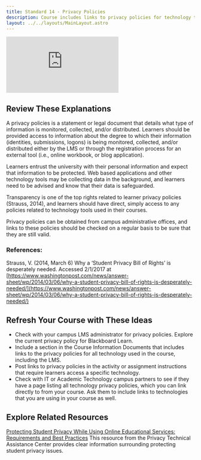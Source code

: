 ```yaml
---
title: Standard 14 - Privacy Policies
description: Course includes links to privacy policies for technology tools.
layout: ../../layouts/MainLayout.astro
---
```

<iframe src="https://www.youtube.com/embed/-UIL6-BVXbc" title="YouTube video player" frameborder="0" allow="accelerometer; autoplay; clipboard-write; encrypted-media; gyroscope; picture-in-picture" allowfullscreen></iframe>

## Review These Explanations

A privacy policies is a statement or legal document that details what type of information is monitored, collected, and/or distributed. Learners should be provided access to information about the degree to which their information (identities, submissions, logons) is being monitored, collected, and/or distributed either by the LMS or through the registration process for an external tool (i.e., online workbook, or blog application).

Learners entrust the university with their personal information and expect that information to be protected. Web based applications and other technology tools may be collecting data in the background, and learners need to be advised and know that their data is safeguarded.

Transparency is one of the top rights related to learner privacy policies (Strauss, 2014), and learners should have direct, simply access to any policies related to technology tools used in their courses.

Privacy policies can be obtained from campus administrative offices, and links to these policies should be checked on a regular basis to be sure that they are still valid.

### References:
Strauss, V. (2014, March 6) Why a ‘Student Privacy Bill of Rights’ is desperately needed. Accessed 2/1/2017 at [https://www.washingtonpost.com/news/answer-sheet/wp/2014/03/06/why-a-student-privacy-bill-of-rights-is-desperately-needed/](https://www.washingtonpost.com/news/answer-sheet/wp/2014/03/06/why-a-student-privacy-bill-of-rights-is-desperately-needed/)

## Refresh Your Course with These Ideas

- Check with your campus LMS administrator for privacy policies. Explore the current privacy policy for Blackboard Learn.
- Include a section in the Course Information Documents that includes links to the privacy policies for all technology used in the course, including the LMS.
- Post links to privacy policies in the activity or assignment instructions that require learners access a specific technology.
- Check with IT or Academic Technology campus partners to see if they have a page listing all technology privacy policies, which you can link directly to from your course. Ask them to include links to technologies that you are using in your course as well.

## Explore Related Resources

[Protecting Student Privacy While Using Online Educational Services: Requirements and Best Practices](https://tech.ed.gov/wp-content/uploads/2014/09/Student-Privacy-and-Online-Educational-Services-February-2014.pdf)
This resource from the Privacy Technical Assistance Center provides clear information surrounding protecting student privacy issues.